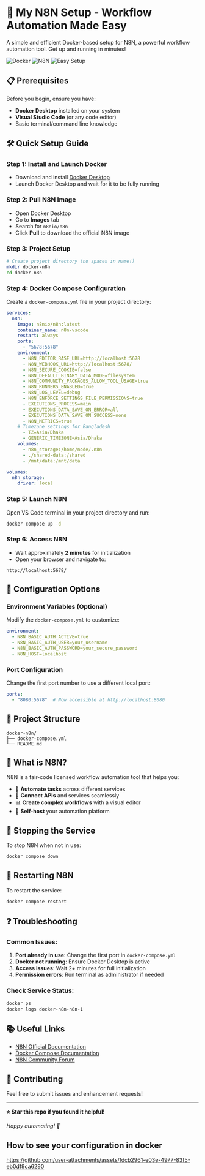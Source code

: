 
# 🚀 My N8N Setup - Workflow Automation Made Easy

A simple and efficient Docker-based setup for N8N, a powerful workflow automation tool. Get up and running in minutes!

![Docker](https://img.shields.io/badge/Docker-Enabled-blue?logo=docker)
![N8N](https://img.shields.io/badge/N8N-Automation-orange?logo=n8n)
![Easy Setup](https://img.shields.io/badge/Setup-5__Minutes-green)

## 📋 Prerequisites

Before you begin, ensure you have:
- **Docker Desktop** installed on your system
- **Visual Studio Code** (or any code editor)
- Basic terminal/command line knowledge

## 🛠 Quick Setup Guide

### Step 1: Install and Launch Docker
- Download and install [Docker Desktop](https://www.docker.com/products/docker-desktop/)
- Launch Docker Desktop and wait for it to be fully running

### Step 2: Pull N8N Image
- Open Docker Desktop
- Go to **Images** tab
- Search for `n8nio/n8n`
- Click **Pull** to download the official N8N image

### Step 3: Project Setup
```bash
# Create project directory (no spaces in name!)
mkdir docker-n8n
cd docker-n8n
```

### Step 4: Docker Compose Configuration
Create a `docker-compose.yml` file in your project directory:

```yaml
services:
  n8n:
    image: n8nio/n8n:latest 
    container_name: n8n-vscode
    restart: always
    ports:
      - "5678:5678"
    environment:
      - N8N_EDITOR_BASE_URL=http://localhost:5678
      - N8N_WEBHOOK_URL=http://localhost:5678/
      - N8N_SECURE_COOKIE=false
      - N8N_DEFAULT_BINARY_DATA_MODE=filesystem
      - N8N_COMMUNITY_PACKAGES_ALLOW_TOOL_USAGE=true
      - N8N_RUNNERS_ENABLED=true
      - N8N_LOG_LEVEL=debug
      - N8N_ENFORCE_SETTINGS_FILE_PERMISSIONS=true
      - EXECUTIONS_PROCESS=main
      - EXECUTIONS_DATA_SAVE_ON_ERROR=all
      - EXECUTIONS_DATA_SAVE_ON_SUCCESS=none
      - N8N_METRICS=true
    # Timezone settings for Bangladesh
      - TZ=Asia/Dhaka
      - GENERIC_TIMEZONE=Asia/Dhaka
    volumes:
      - n8n_storage:/home/node/.n8n
      - ./shared-data:/shared
      - /mnt/data:/mnt/data

volumes:
  n8n_storage:
    driver: local
```

### Step 5: Launch N8N
Open VS Code terminal in your project directory and run:

```bash
docker compose up -d
```

### Step 6: Access N8N
- Wait approximately **2 minutes** for initialization
- Open your browser and navigate to:
```
http://localhost:5678/
```

## 🔧 Configuration Options

### Environment Variables (Optional)
Modify the `docker-compose.yml` to customize:

```yaml
environment:
  - N8N_BASIC_AUTH_ACTIVE=true
  - N8N_BASIC_AUTH_USER=your_username
  - N8N_BASIC_AUTH_PASSWORD=your_secure_password
  - N8N_HOST=localhost
```

### Port Configuration
Change the first port number to use a different local port:
```yaml
ports:
  - "8080:5678"  # Now accessible at http://localhost:8080
```

## 📁 Project Structure
```
docker-n8n/
├── docker-compose.yml
└── README.md
```

## 🚀 What is N8N?

N8N is a fair-code licensed workflow automation tool that helps you:
- 🤖 **Automate tasks** across different services
- 🔄 **Connect APIs** and services seamlessly
- 📊 **Create complex workflows** with a visual editor
- 💾 **Self-host** your automation platform

## 🛑 Stopping the Service

To stop N8N when not in use:
```bash
docker compose down
```

## 🔄 Restarting N8N

To restart the service:
```bash
docker compose restart
```

## ❓ Troubleshooting

### Common Issues:
1. **Port already in use**: Change the first port in `docker-compose.yml`
2. **Docker not running**: Ensure Docker Desktop is active
3. **Access issues**: Wait 2+ minutes for full initialization
4. **Permission errors**: Run terminal as administrator if needed

### Check Service Status:
```bash
docker ps
docker logs docker-n8n-n8n-1
```

## 📚 Useful Links

- [N8N Official Documentation](https://docs.n8n.io/)
- [Docker Compose Documentation](https://docs.docker.com/compose/)
- [N8N Community Forum](https://community.n8n.io/)

## 🤝 Contributing

Feel free to submit issues and enhancement requests!

---

**⭐ Star this repo if you found it helpful!**

*Happy automating! 🎉*

## How to see your configuration in docker

https://github.com/user-attachments/assets/fdcb2961-e03e-4977-83f5-eb0df9ca6290


